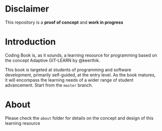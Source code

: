 # Disclaimer
This repository is a **proof of concept** and **work in progress**

# Introduction
Coding Book is, as it sounds, a learning resource for programming based on the concept Adaptive GIT-LEARN by @keerthik. 

This book is targeted at students of programming and software development, primarily self-guided, at the entry level. As the book matures, it will encompass the learning needs of a wider range of student advancement.
Start from the `master` branch.

# About
Please check the `about` folder for details on the concept and design of this learning resource

